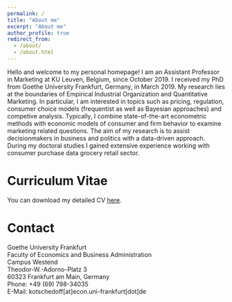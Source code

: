 ```yaml
---
permalink: /
title: "About me"
excerpt: "About me"
author_profile: true
redirect_from: 
  - /about/
  - /about.html
---
```


Hello and welcome to my personal homepage! I am an Assistant Professor in Marketing at KU Leuven, Belgium, since October 2019. I received my PhD from Goethe University Frankfurt, Germany, in March 2019. My research lies at the boundaries of Empirical Industrial Organization and Quantitative Marketing. In particular, I am interested in topics such as pricing, regulation, consumer choice models (frequentist as well as Bayesian approaches) and competive analysis. Typically, I combine state-of-the-art econometric methods with economic models of consumer and firm behavior to examine marketing related questions. The aim of my research is to assist decisionmakers in business and politics with  a data-driven approach.
During my doctoral studies I gained extensive experience working with consumer purchase data grocery retail sector.

Curriculum Vitae
======

You can download my detailed CV [here](http://kotsche.github.io/files/CV_Homepage.pdf).

Contact
======



Goethe University Frankfurt  
Faculty of Economics and Business Administration  
Campus Westend  
Theodor-W.-Adorno-Platz 3  
60323 Frankfurt am Main, Germany  
Phone:	+49 (69) 798-34035  
E-Mail:	kotschedoff[at]econ.uni-frankfurt[dot]de   
 
